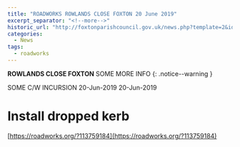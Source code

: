 ```yaml
---
title: "ROADWORKS ROWLANDS CLOSE FOXTON 20 June 2019"
excerpt_separator: "<!--more-->"
historic_url: "http://foxtonparishcouncil.gov.uk/news.php?template=2&id=670"
categories:
  - News
tags:
  - roadworks
---
```


**ROWLANDS CLOSE FOXTON** SOME MORE INFO
{: .notice--warning }

<!--more-->

SOME C/W INCURSION
20-Jun-2019 20-Jun-2019

# Install dropped kerb

[https://roadworks.org/?113759184](https://roadworks.org/?113759184)